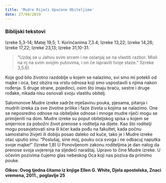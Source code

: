 ```yaml
---
title: 'Mudre Riječi Upućene Obiteljima'
date: 27/04/2019
---
```


### Biblijski tekstovi
Izreke 5,3-14; Matej 19,5; 1. Korinćanima 7,3.4; Izreke 13,22; Izreke 14,26; Izreke 17,22; Izreke 23,13; Izreke 31,10-31.

> <p></p>
> “Uzdaj se u Jahvu svim srcem i ne oslanjaj se na vlastiti razbor. Misli na nj na svim svojim putovima, i on će ispraviti tvoje staze.” (Izreke 3,5.6)

Koje god bilo životno razdoblje u kojem se nalazimo, svi smo mi potekli od majke i oca, bez obzira na vrstu odnosa koji smo uspostavili s njima nakon rođenja. S druge strane, pojedinci, osim što imaju braću, sestre i druge rođake, nikada nisu osnovali svoju vlastitu obitelj.

Salomonove Mudre izreke sadrže mješavinu pouka, pjesama, pitanja i mudrih izreka za sve životne prilike i faze života u kojima se nalazimo. One se neposredno odnose na obiteljske odnose i mnoge mudre riječi mogu se primijeniti na dom. Mudre izreke su poput obiteljskog spisa u kojem se smjernice za pobožni život prenose s roditelja na dijete. Kao što roditelji mogu posavjetovati sina ili kćer kada pođu na fakultet, kada počnu samostalno živjeti ili dobiju posao daleko od kuće, tako je i Mudre izreke otac uputio sinu: “Poslušaj, sine moj, pouku oca svoga i ne odbacuj naputka svoje majke!” (Izreke 1,8) U Ponovljenom zakonu roditeljima je dan nalog da prenose svoja uvjerenja na sljedeći naraštaj. Upravo to čine Mudre izreke. U očevim pozivima čujemo glas nebeskog Oca koji nas poziva da primimo pouke.

**Oikos: Ovog tjedna čitamo iz knjige Ellen G. White, Djela apostolska, Znaci vremena, 2011., poglavlje 25**
